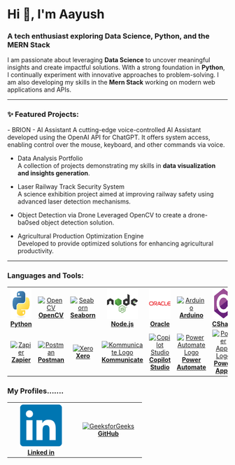 <h1 align="left">Hi 👋, I'm Aayush</h1>
<h3 align="left">A tech enthusiast exploring Data Science, Python, and the MERN Stack</h3>


<p align="left">
I am passionate about leveraging <b>Data Science</b> to uncover meaningful insights and create impactful solutions.  
With a strong foundation in <b>Python</b>, I continually experiment with innovative approaches to problem-solving.  
I am also developing my skills in the <b> Mern Stack</b> working on modern web applications and APIs.  
</p>

---

<h3 align="left">✨ Featured Projects:</h3>
- BRION - AI Assistant 
  A cutting-edge voice-controlled AI Assistant developed using the OpenAI API for ChatGPT.  
  It offers system access, enabling control over the mouse, keyboard, and other commands via voice.  

- Data Analysis Portfolio  
  A collection of projects demonstrating my skills in <b>data visualization and insights generation</b>.  

- Laser Railway Track Security System  
  A science exhibition project aimed at improving railway safety using advanced laser detection mechanisms.  

- Object Detection via Drone
  Leveraged OpenCV to create a drone-ba0sed object detection solution.  

- Agricultural Production Optimization Engine  
  Developed to provide optimized solutions for enhancing agricultural productivity.

---

<h3 align="left">Languages and Tools:</h3>
<!-- ### Languages and Tools: -->

<table>
  <tr>
    <td align="center" width="140">
      <a href="https://www.python.org" target="_blank">
        <img src="https://raw.githubusercontent.com/devicons/devicon/master/icons/python/python-original.svg" width="70" height="70" alt="Python"/>
        <br/><b>Python</b>
      </a>
    </td>
    <td align="center" width="140">
      <a href="https://opencv.org/" target="_blank">
        <img src="https://www.vectorlogo.zone/logos/opencv/opencv-icon.svg" width="70" height="70" alt="OpenCV"/>
        <br/><b>OpenCV</b>
      </a>
    </td>
    <td align="center" width="140">
      <a href="https://seaborn.pydata.org/" target="_blank">
        <img src="https://seaborn.pydata.org/_images/logo-mark-lightbg.svg" width="70" height="70" alt="Seaborn"/>
        <br/><b>Seaborn</b>
      </a>
    </td>
    <td align="center" width="140">
      <a href="https://nodejs.org" target="_blank">
        <img src="https://raw.githubusercontent.com/devicons/devicon/master/icons/nodejs/nodejs-original-wordmark.svg" width="70" height="70" alt="Node.js"/>
        <br/><b>Node.js</b>
      </a>
    </td>
    <td align="center" width="140">
      <a href="https://www.oracle.com/" target="_blank">
        <img src="https://raw.githubusercontent.com/devicons/devicon/master/icons/oracle/oracle-original.svg" width="70" height="70" alt="Oracle"/>
        <br/><b>Oracle</b>
      </a>
    </td>
    <td align="center" width="140">
      <a href="https://www.arduino.cc/" target="_blank">
        <img src="https://cdn.worldvectorlogo.com/logos/arduino-1.svg" width="70" height="70" alt="Arduino"/>
        <br/><b>Arduino</b>
      </a>
    </td>
     <td align="center" width="140">
      <a href="https://www.w3schools.com/cs/" target="_blank">
        <img src="https://raw.githubusercontent.com/devicons/devicon/master/icons/csharp/csharp-original.svg" width="70" height="70" alt="C#"/>
        <br/><b>CSharp</b>
      </a>
    </td>
  </tr>
  <tr>
    <td align="center" width="140">
      <a href="https://zapier.com" target="_blank">
        <img src="https://www.vectorlogo.zone/logos/zapier/zapier-icon.svg" width="70" height="70" alt="Zapier"/>
        <br/><b>Zapier</b>
      </a>
    </td>
    <td align="center" width="140">
      <a href="https://www.postman.com" target="_blank">
        <img src="https://www.vectorlogo.zone/logos/getpostman/getpostman-icon.svg" width="70" height="70" alt="Postman"/>
        <br/><b>Postman</b>
      </a>
    </td>
    <td align="center" width="140">
      <a href="https://www.xero.com" target="_blank">
        <img src="https://www.vectorlogo.zone/logos/xero/xero-icon.svg" width="70" height="70" alt="Xero"/>
        <br/><b>Xero</b>
      </a>
    </td>
    <!-- Kommunicate -->
    <td align="center" width="140">
      <a href="https://www.kommunicate.io/" target="_blank">
        <img src="https://github.com/KaitouDev/github-assets/blob/main/logos/kommunicate-logo.png?raw=true" width="70" height="70" alt="Kommunicate Logo"/>
        <br/><b>Kommunicate</b>
      </a>
    </td>
    <!-- Copilot Studio -->
    <td align="center" width="140">
      <a href="https://visualstudio.microsoft.com/services/copilot/" target="_blank">
        <img src="https://raw.githubusercontent.com/github/brand-guide/main/Brand-Guidelines/logo/codex-studio-dark.png" width="70" height="70" alt="Copilot Studio"/>
        <br/><b>Copilot Studio</b>
      </a>
    </td>
    <!-- Power Automate -->
    <td align="center" width="140">
      <a href="https://powerautomate.microsoft.com/" target="_blank">
        <img src="https://www.google.com/imgres?q=power%20automate%20logo&imgurl=https%3A%2F%2Fwww.cloud9insight.com%2Fwp-content%2Fuploads%2F2021%2F05%2FGroup-1728.png.webp&imgrefurl=https%3A%2F%2Fwww.cloud9insight.com%2Fmicrosoft-power-platform-and-apps%2F&docid=hhTjk8Ok48RE5M&tbnid=XownmkTAOqAGdM&vet=12ahUKEwjTsvP33u-KAxV_ZSoJHQV5H_YQM3oECF0QAA..i&w=630&h=630&hcb=2&ved=2ahUKEwjTsvP33u-KAxV_ZSoJHQV5H_YQM3oECF0QAA" width="70" height="70" alt="Power Automate Logo"/>
        <br/><b>Power Automate</b>
      </a>
    </td>
    <!-- Power Apps -->
    <td align="center" width="140">
      <a href="https://powerapps.microsoft.com/" target="_blank">
        <img src="https://raw.githubusercontent.com/microsoft/PowerPlatformIcons/main/PowerApps.svg" width="70" height="70" alt="Power Apps Logo"/>
        <br/><b>Power Apps</b>
      </a>
    </td>
  </tr>
</table>

<h3 align="left">My Profiles.......</h3>
<table>
	<tr>
		<td align="center" width="140">
			  <a href="https://www.linkedin.com/in/your-profile" target="_blank">
    			  <img src="https://raw.githubusercontent.com/devicons/devicon/master/icons/linkedin/linkedin-original.svg" alt="LinkedIn" width="100" height="100"/>
  			  <br/><b> Linked in<b></b>
  			  </a>
                </td>
	        <td align="Center" width="140">
			<a href="https://auth.geeksforgeeks.org/user/your-profile" target="_blank">
				<img src="https://upload.wikimedia.org/wikipedia/commons/4/43/GeeksforGeeks.svg" alt="GeeksforGeeks" width="100" height="100"/>
				<br/> <b> GitHub </b>
			</a>
		</td>
	</tr>				  
</table>
